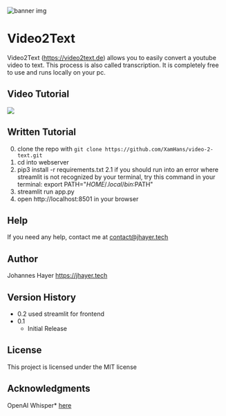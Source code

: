 ![banner img](https://i.ibb.co/4tzG9LY/Video2-Text-Banner.png)


# Video2Text

Video2Text (https://video2text.de) allows you to easily convert a youtube video to text. This process is also called transcription.
It is completely free to use and runs locally on your pc.


## Video Tutorial

[![](https://markdown-videos-api.jorgenkh.no/youtube/b9oyBebJCK0)](https://youtu.be/b9oyBebJCK0)


## Written Tutorial

0. clone the repo with `git clone https://github.com/XamHans/video-2-text.git`
1. cd into webserver
2. pip3 install -r requirements.txt
2.1 if you should run into an error where streamlit is not recognized by your terminal, try this command in your terminal: export PATH="$HOME/.local/bin:$PATH"
4. streamlit run app.py
5. open http://localhost:8501 in your browser

## Help

If you need any help, contact me at contact@jhayer.tech

## Author

Johannes Hayer
https://jhayer.tech

## Version History

- 0.2
  used streamlit for frontend
- 0.1
  - Initial Release

## License

This project is licensed under the MIT license

## Acknowledgments

OpenAI Whisper\* [here](https://github.com/openai/whisper)
